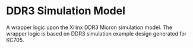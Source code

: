 # DDR3 Simulation Model
A wrapper logic upon the Xilinx DDR3 Micron simulation model.
The wrapper logic is based on DDR3 simulation example design generated for KC705.
